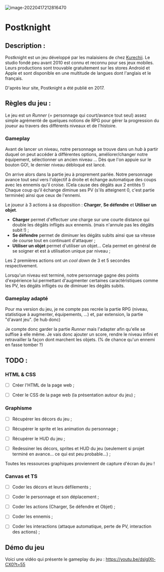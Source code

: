![image-20220417212816470](C:\Users\nath3\AppData\Roaming\Typora\typora-user-images\image-20220417212816470.png)

# Postknight

## Description :

Postknight est un jeu développé par les malaisiens de chez [Kurechii](https://kurechii.com/). Le studio fondé peu avant 2010 est connu et reconnu pour ses jeux mobiles. Leurs productions sont trouvable gratuitement sur les stores Android et Apple et sont disponible en une multitude de langues dont l'anglais et le français.

D'après leur site, Postknight a été publié en 2017.



## Règles du jeu :

Le jeu est un *Runner* (= personnage qui court/avance tout seul) assez simple agrémenté de quelques notions de RPG pour gérer la progression du joueur au travers des différents niveaux et de l'histoire.

### Gameplay

Avant de lancer un niveau, notre personnage se trouve dans un *hub* à partir duquel on peut accéder à différentes options, améliorer/changer notre équipement, sélectionner un ancien niveau ... Dès que l'on appuie sur le bouton GO!, le dernier niveau débloqué est lancé.

On arrive alors dans la partie jeu à proprement parlée. Notre personnage avance tout seul vers l'objectif à droite et échange automatique des coups avec les ennemis qu'il croise. (Cela cause des dégâts aux 2 entités !) Chaque coup qu'il échange diminue ses PV (s'ils atteignent 0, c'est partie terminée) ainsi que ceux de l'ennemi.

Le joueur à 3 actions à sa disposition : **Charger**, **Se défendre** et **Utiliser un objet**.

- **Charger** permet d'effectuer une charge sur une courte distance qui double les dégâts infligés aux ennemis. (mais n'annule pas les dégâts subit !) ;
- **Se défendre** permet de diminuer les dégâts subits ainsi que sa vitesse de course tout en continuant d'attaquer ;
- **Utiliser un objet** permet d'utiliser un objet... Cela permet en général de se soigner et est à utilisation unique par niveau ;

Les 2 premières actions ont un *cool down* de 3 et 5 secondes respectivement.

Lorsqu'un niveau est terminé, notre personnage gagne des points d'expérience lui permettant d'augmenter certaines caractéristiques comme les PV, les dégâts infligés ou de diminuer les dégâts subits.

### Gameplay adapté

Pour ma version du jeu, je ne compte pas recrée la partie RPG (niveau, statistique à augmenter, équipements, ...) et, par extension, la partie "d'avant jeu". (le hub donc)

Je compte donc garder la partie *Runner* mais l'adapter afin qu'elle se suffise à elle même. Je vais donc ajouter un score, rendre le niveau infini et retravailler la façon dont marchent les objets. (% de chance qu'un ennemi en fasse tomber ?)



## TODO :

### HTML & CSS

- [ ] Créer l'HTML de la page web ;
- [ ] Créer le CSS de la page web (la présentation autour du jeu) ;



### Graphisme

- [ ] Récupérer les décors du jeu ;
- [ ] Récupérer le sprite et les animation du personnage ;
- [ ] Récupérer le HUD du jeu ;



- [ ] Redessiner les décors, sprites et HUD du jeu (seulement si projet terminé en avance... ce qui est peu probable...) ;

Toutes les ressources graphiques proviennent de capture d'écran du jeu !



### Canvas et TS

- [ ] Coder les décors et leurs défilements ;
- [ ] Coder le personnage et son déplacement ;
- [ ] Coder les actions (Charger, Se défendre et Objet) ;
- [ ] Coder les ennemis ;
- [ ] Coder les interactions (attaque automatique, perte de PV, interaction des actions) ;



## Démo du jeu

Voici une vidéo qui présente le gameplay du jeu : https://youtu.be/dslgIXt-CX0?t=55



